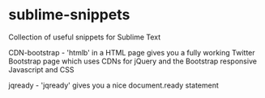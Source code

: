sublime-snippets
================

Collection of useful snippets for Sublime Text

CDN-bootstrap - 'htmlb' in a HTML page gives you a fully working Twitter Bootstrap page which uses CDNs for jQuery and the Bootstrap responsive Javascript and CSS

jqready - 'jqready' gives you a nice document.ready statement
